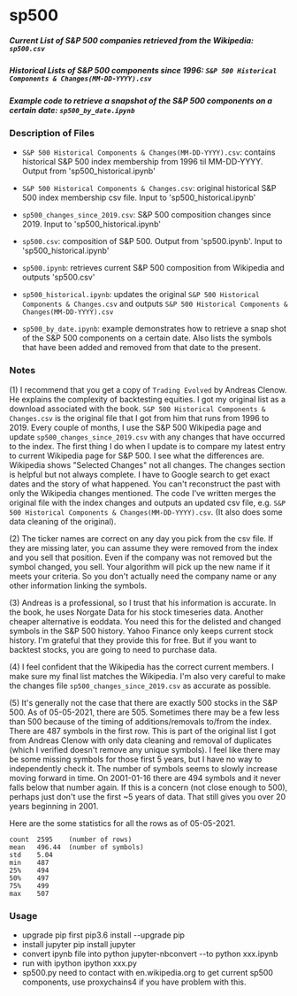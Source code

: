 # sp500

##### Current List of S&P 500 companies retrieved from the Wikipedia: `sp500.csv` 
##### Historical Lists of S&P 500 components since 1996: `S&P 500 Historical Components & Changes(MM-DD-YYYY).csv`
##### Example code to retrieve a snapshot of the S&P 500 components on a certain date: `sp500_by_date.ipynb`

### Description of Files

- `S&P 500 Historical Components & Changes(MM-DD-YYYY).csv`: contains historical S&P 500 index membership from 1996 til MM-DD-YYYY.  Output from 'sp500_historical.ipynb' 
- `S&P 500 Historical Components & Changes.csv`: original historical S&P 500 index membership csv file.  Input to 'sp500_historical.ipynb'
- `sp500_changes_since_2019.csv`: S&P 500 composition changes since 2019.  Input to 'sp500_historical.ipynb'
- `sp500.csv`: composition of S&P 500.  Output from 'sp500.ipynb'.  Input to 'sp500_historical.ipynb'

- `sp500.ipynb`: retrieves current S&P 500 composition from Wikipedia and outputs 'sp500.csv'
- `sp500_historical.ipynb`: updates the original `S&P 500 Historical Components & Changes.csv` and outputs `S&P 500 Historical Components & Changes(MM-DD-YYYY).csv`
- `sp500_by_date.ipynb`: example demonstrates how to retrieve a snap shot of the S&P 500 components on a certain date.  Also lists the symbols that have been added and removed from that date to the present.

### Notes

(1) I recommend that you get a copy of `Trading Evolved` by Andreas Clenow.  He explains the complexity of backtesting equities.  I got my original list as a download associated with the book.  `S&P 500 Historical Components & Changes.csv` is the original file that I got from him that runs from 1996 to 2019.  Every couple of months, I use the S&P 500 Wikipedia page and update `sp500_changes_since_2019.csv` with any changes that have occurred to the index.  The first thing I do when I update is to compare my latest entry to current Wikipedia page for S&P 500. I see what the differences are.  Wikipedia shows "Selected Changes" not all changes.  The changes section is helpful but not always complete. I have to Google search to get exact dates and the story of what happened. You can't reconstruct the past with only the Wikipedia changes mentioned.  The code I've written merges the original file with the index changes and outputs an updated csv file, e.g. `S&P 500 Historical Components & Changes(MM-DD-YYYY).csv`.  (It also does some data cleaning of the original).

(2) The ticker names are correct on any day you pick from the csv file.  If they are missing later, you can assume they were removed from the index and you sell that position.  Even if the company was not removed but the symbol changed, you sell.  Your algorithm will pick up the new name if it meets your criteria.  So you don't actually need the company name or any other information linking the symbols.

(3) Andreas is a professional, so I trust that his information is accurate.  In the book, he uses Norgate Data for his stock timeseries data.  Another cheaper alternative is eoddata.  You need this for the delisted and changed symbols in the S&P 500 history.  Yahoo Finance only keeps current stock history.  I'm grateful that they provide this for free.  But if you want to backtest stocks, you are going to need to purchase data.  

(4) I feel confident that the Wikipedia has the correct current members. I make sure my final list matches the Wikipedia. I'm also very careful to make the changes file `sp500_changes_since_2019.csv` as accurate as possible.

(5) It's generally not the case that there are exactly 500 stocks in the S&P 500. As of 05-05-2021, there are 505. Sometimes there may be a few less than 500 because of the timing of additions/removals to/from the index. There are 487 symbols in the first row. This is part of the original list I got from Andreas Clenow with only data cleaning and removal of duplicates (which I verified doesn't remove any unique symbols). I feel like there may be some missing symbols for those first 5 years, but I have no way to independently check it. The number of symbols seems to slowly increase moving forward in time. On 2001-01-16 there are 494 symbols and it never falls below that number again. If this is a concern (not close enough to 500), perhaps just don't use the first ~5 years of data. That still gives you over 20 years beginning in 2001.

Here are the some statistics for all the rows as of 05-05-2021.  
```
count  2595    (number of rows)  
mean   496.44  (number of symbols)  
std    5.04  
min    487  
25%    494  
50%    497  
75%    499  
max    507
```

### Usage
- upgrade pip first
pip3.6 install --upgrade pip
- install jupyter
pip install jupyter
- convert ipynb file into python
jupyter-nbconvert --to python xxx.ipynb
- run with ipython
ipython xxx.py
- sp500.py need to contact with en.wikipedia.org to get current sp500 components, use proxychains4 if you have problem with this.
